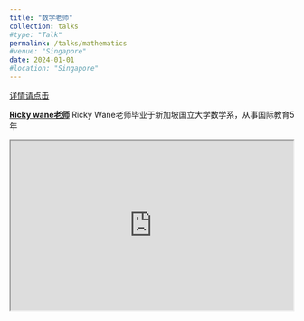 ```yaml
---
title: "数学老师"
collection: talks
#type: "Talk"
permalink: /talks/mathematics
#venue: "Singapore"
date: 2024-01-01
#location: "Singapore"
---
```


[详情请点击](http://example2.com)


**[Ricky wane老师](https://ricky-wane.github.io/talks/ricky-wane)**
Ricky Wane老师毕业于新加坡国立大学数学系，从事国际教育5年

<iframe height=300 width=500 src="https://ricky-wane.github.io/images/ricky_aime.png">
